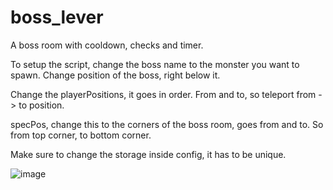 # boss_lever
A boss room with cooldown, checks and timer.

To setup the script, change the boss name to the monster you want to spawn.
Change position of the boss, right below it.

Change the playerPositions, it goes in order. From and to, so teleport from -> to position.

specPos,
change this to the corners of the boss room, goes from and to.
So from top corner, to bottom corner.

Make sure to change the storage inside config, it has to be unique.

![image](https://github.com/joelslamospersson/boss_lever/assets/15910972/34e1e0c2-7c99-4c99-b90e-d397b07c197b)
